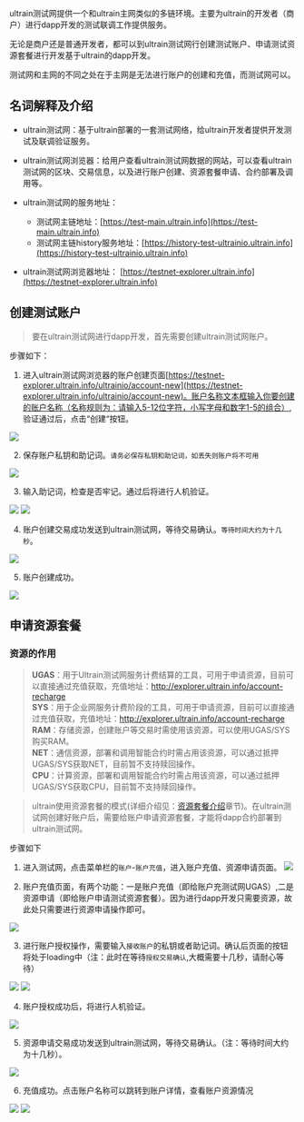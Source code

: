 
ultrain测试网提供一个和ultrain主网类似的多链环境。主要为ultrain的开发者（商户）进行dapp开发的测试联调工作提供服务。

无论是商户还是普通开发者，都可以到ultrain测试网行创建测试账户、申请测试资源套餐进行开发基于ultrain的dapp开发。

测试网和主网的不同之处在于主网是无法进行账户的创建和充值，而测试网可以。

## 名词解释及介绍
- ultrain测试网：基于ultrain部署的一套测试网络，给ultrain开发者提供开发测试及联调验证服务。

- ultrain测试网浏览器：给用户查看ultrain测试网数据的网站，可以查看ultrain测试网的区块、交易信息，以及进行账户创建、资源套餐申请、合约部署及调用等。
  
- ultrain测试网的服务地址：
  - 测试网主链地址：[https://test-main.ultrain.info](https://test-main.ultrain.info)
  - 测试网主链history服务地址：[https://history-test-ultrainio.ultrain.info](https://history-test-ultrainio.ultrain.info)
- ultrain测试网浏览器地址： [https://testnet-explorer.ultrain.info](https://testnet-explorer.ultrain.info)



## 创建测试账户
> 要在ultrain测试网进行dapp开发，首先需要创建ultrain测试网账户。

步骤如下：

  1. 进入ultrain测试网浏览器的账户创建页面[https://testnet-explorer.ultrain.info/ultrainio/account-new](https://testnet-explorer.ultrain.info/ultrainio/account-new)。账户名称文本框输入你要创建的账户名称（名称规则为：请输入5-12位字符，小写字母和数字1-5的组合）, 验证通过后，点击“创建“按钮。
   
   <img src="https://user-images.githubusercontent.com/44561751/61099792-2851a600-a496-11e9-9a2b-44e90c800399.jpg"/>
   

  2. 保存账户私钥和助记词。`请务必保存私钥和助记词，如丢失则账户将不可用`
  <img src="https://user-images.githubusercontent.com/44561751/61099794-2a1b6980-a496-11e9-9f93-7acc4ff5853b.jpg"/>
  
  3. 输入助记词，检查是否牢记。通过后将进行人机验证。
  <img src="https://user-images.githubusercontent.com/44561751/61099795-2be52d00-a496-11e9-8cde-336481055fa3.jpg"/>	
  <img src="https://user-images.githubusercontent.com/44561751/61099798-2daef080-a496-11e9-8c79-dd92fbfe529c.jpg"/>
  
  4. 账户创建交易成功发送到ultrain测试网，等待交易确认。`等待时间大约为十几秒`。  
   <img src="https://user-images.githubusercontent.com/44561751/61099802-31db0e00-a496-11e9-9175-1dda11bbadcb.jpg"/>
   
  5. 账户创建成功。  
   <img src="https://user-images.githubusercontent.com/44561751/61099806-33a4d180-a496-11e9-863e-9023914a3723.jpg"/>


## 申请资源套餐

### 资源的作用

>**UGAS**：用于Ultrain测试网服务计费结算的工具，可用于申请资源，目前可以直接通过充值获取，充值地址：http://explorer.ultrain.info/account-recharge  
**SYS**：用于企业网服务计费阶段的工具，可用于申请资源，目前可以直接通过充值获取，充值地址：http://explorer.ultrain.info/account-recharge  
**RAM**：存储资源，创建账户等交易时需使用该资源，可以使用UGAS/SYS购买RAM。  
**NET**：通信资源，部署和调用智能合约时需占用该资源，可以通过抵押UGAS/SYS获取NET，目前暂不支持赎回操作。  
**CPU**：计算资源，部署和调用智能合约时需占用该资源，可以通过抵押UGAS/SYS获取CPU，目前暂不支持赎回操作。  


> ultrain使用资源套餐的模式(详细介绍见：[资源套餐介绍](https://developer.ultrain.info/tutorial/resourceIntroduce)章节)。在ultrain测试网创建好账户后，需要给账户申请资源套餐，才能将dapp合约部署到ultrain测试网。

步骤如下

  1. 进入测试网，点击菜单栏的`账户`-`账户充值`，进入账户充值、资源申请页面。
	<img src="https://user-images.githubusercontent.com/44561751/61099816-38698580-a496-11e9-855f-0a7858f87720.jpg"/>
	
  2. 账户充值页面，有两个功能：一是账户充值（即给账户充测试网UGAS）,二是资源申请（即给账户申请测试资源套餐）。因为进行dapp开发只需要资源，故此处只需要进行资源申请操作即可。
<img src="https://user-images.githubusercontent.com/44561751/61099822-3acbdf80-a496-11e9-879e-8c47a6ddbf83.jpg"/>

  3. 进行账户授权操作，需要输入`接收账户`的私钥或者助记词。确认后页面的按钮将处于loading中（注：此时在等待`授权交易确认`,大概需要十几秒，请耐心等待）
<img src="https://user-images.githubusercontent.com/44561751/61099824-40c1c080-a496-11e9-933c-acc2aa83b054.jpg"/>
<img src="https://user-images.githubusercontent.com/44561751/61099825-41f2ed80-a496-11e9-9c40-c037e9f7873c.jpg"/>

  4. 账户授权成功后，将进行人机验证。
<img src="https://user-images.githubusercontent.com/44561751/61099827-43bcb100-a496-11e9-9ea0-a3c55a763db2.jpg"/>

  5. 资源申请交易成功发送到ultrain测试网，等待交易确认。（注：等待时间大约为十几秒）。
<img src="https://user-images.githubusercontent.com/44561751/61099833-49b29200-a496-11e9-9047-a9dacf2fa3ca.jpg"/>

  6. 充值成功。点击账户名称可以跳转到账户详情，查看账户资源情况
<img src="https://user-images.githubusercontent.com/44561751/61099840-4c14ec00-a496-11e9-828e-7aae085822cd.jpg"/>
<img src="https://user-images.githubusercontent.com/44561751/61099842-4ddeaf80-a496-11e9-9232-18aec9b02e27.jpg"/>

   



